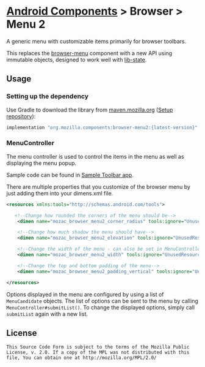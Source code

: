 # [Android Components](../../../README.md) > Browser > Menu 2

A generic menu with customizable items primarily for browser toolbars.

This replaces the [browser-menu](../menu) component with a new API using immutable objects,
designed to work well with [lib-state](../../lib/state).

## Usage

### Setting up the dependency

Use Gradle to download the library from [maven.mozilla.org](https://maven.mozilla.org/) ([Setup repository](../../../README.md#maven-repository)):

```Groovy
implementation "org.mozilla.components:browser-menu2:{latest-version}"
```

### MenuController
The menu controller is used to control the items in the menu as well as displaying the menu popup.

Sample code can be found in [Sample Toolbar app](https://github.com/mozilla-mobile/android-components/tree/master/samples/toolbar).

There are multiple properties that you customize of the browser menu by just adding them into your dimens.xml file.

```xml
<resources xmlns:tools="http://schemas.android.com/tools">

   <!--Change how rounded the corners of the menu should be-->
    <dimen name="mozac_browser_menu2_corner_radius" tools:ignore="UnusedResources">4dp</dimen>

    <!--Change how much shadow the menu should have-->
    <dimen name="mozac_browser_menu2_elevation" tools:ignore="UnusedResources">4dp</dimen>

    <!--Change the width of the menu - can also be set in MenuController#show()-->
    <dimen name="mozac_browser_menu2_width" tools:ignore="UnusedResources">250dp</dimen>

    <!--Change the top and bottom padding of the menu-->
    <dimen name="mozac_browser_menu2_padding_vertical" tools:ignore="UnusedResources">8dp</dimen>

</resources>
```

Options displayed in the menu are configured by using a list of `MenuCandidate` objects.
The list of options can be sent to the menu by calling `MenuController#submitList()`.
To change the displayed options, simply call `submitList` again with a new list.

## License

    This Source Code Form is subject to the terms of the Mozilla Public
    License, v. 2.0. If a copy of the MPL was not distributed with this
    file, You can obtain one at http://mozilla.org/MPL/2.0/
